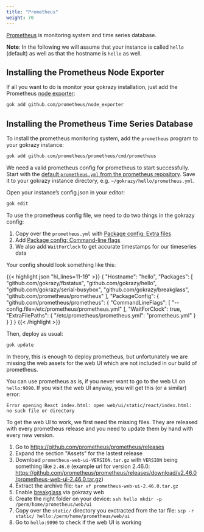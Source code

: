 ```yaml
---
title: "Prometheus"
weight: 70
---
```


[Prometheus](https://github.com/prometheus/prometheus) is monitoring system and
time series database.

**Note**: In the following we will assume that your instance is called `hello`
(default) as well as that the hostname is `hello` as well.

## Installing the Prometheus Node Exporter

If all you want to do is monitor your gokrazy installation, just add the
Prometheus [node exporter](https://github.com/prometheus/node_exporter):

```bash
gok add github.com/prometheus/node_exporter
```

## Installing the Prometheus Time Series Database

To install the prometheus monitoring system, add the `prometheus` program to
your gokrazy instance:

```bash
gok add github.com/prometheus/prometheus/cmd/prometheus
```

We need a valid prometheus config for prometheus to start successfully. Start
with the [default `prometheus.yml` from the prometheus
repository](https://github.com/prometheus/prometheus/blob/main/documentation/examples/prometheus.yml).
Save it to your gokrazy instance directory, e.g.
`~/gokrazy/hello/prometheus.yml`.

Open your instance’s config.json in your editor:

```bash
gok edit
```

To use the prometheus config file, we need to do two things in the gokrazy
config:
1. Copy over the `prometheus.yml` with [Package config: Extra
   files](/userguide/package-config/#extrafiles)
2. Add [Package config: Command-line flags](/userguide/package-config/#flags)
3. We also add `WaitForClock` to get accurate timestamps for our timeseries data

Your config should look something like this:

{{< highlight json "hl_lines=11-19" >}}
{
    "Hostname": "hello",
    "Packages": [
        "github.com/gokrazy/fbstatus",
        "github.com/gokrazy/hello",
        "github.com/gokrazy/serial-busybox",
        "github.com/gokrazy/breakglass",
        "github.com/prometheus/prometheus"
    ],
    "PackageConfig": {
        "github.com/prometheus/prometheus": {
            "CommandLineFlags": [
                "--config.file=/etc/prometheus/prometheus.yml"
            ],
            "WaitForClock": true,
            "ExtraFilePaths": {
                "/etc/prometheus/prometheus.yml": "prometheus.yml"
            }
        }
    }
}
{{< /highlight >}}

Then, deploy as usual:

```bash
gok update
```

In theory, this is enough to deploy prometheus, but unfortunately we are missing
the web assets for the web UI which are not included in our build of prometheus.

You can use prometheus as is, if you never want to go to the web UI on
`hello:9090`. If you visit the web UI anyway, you will get this (or a similar)
error:
```text
Error opening React index.html: open web/ui/static/react/index.html: no such file or directory
```

To get the web UI to work, we first need the missing files. They are released
with every prometheus release and you need to update them by hand with every new
version.

1. Go to https://github.com/prometheus/prometheus/releases
2. Expand the section "Assets" for the lastest release
3. Download `prometheus-web-ui-VERSION.tar.gz` with `VERSION` being something
   like `2.46.0`
   (example url for version 2.46.0:
   https://github.com/prometheus/prometheus/releases/download/v2.46.0/prometheus-web-ui-2.46.0.tar.gz)
4. Extract the archive file: `tar xf prometheus-web-ui-2.46.0.tar.gz`
5. Enable [breakglass](https://github.com/gokrazy/breakglass) via gokrazy web
6. Create the right folder on your device:
   `ssh hello mkdir -p /perm/home/prometheus/web/ui`
7. Copy over the `static/` directory you exctracted from the tar file:
   `scp -r static/ hello:/perm/home/prometheus/web/ui`
8. Go to `hello:9090` to check if the web UI is working
